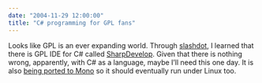 ```yaml
---
date: "2004-11-29 12:00:00"
title: "C# programming for GPL fans"
---
```




Looks like GPL is an ever expanding world. Through [slashdot](http://slashdot.org/), I learned that there is GPL IDE for C# called [SharpDevelop](http://www.icsharpcode.net/OpenSource/SD/). Given that there is nothing wrong, apparently, with C# as a language, maybe I&rsquo;ll need this one day. It is also [being ported to Mono](http://www.monodevelop.com/) so it should eventually run under Linux too.

